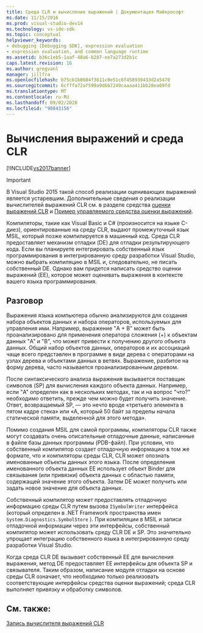 ```yaml
---
title: Среда CLR и вычисление выражений | Документация Майкрософт
ms.date: 11/15/2016
ms.prod: visual-studio-dev14
ms.technology: vs-ide-sdk
ms.topic: conceptual
helpviewer_keywords:
- debugging [Debugging SDK], expression evaluation
- expression evaluation, and common language runtime
ms.assetid: b36c1eb5-1aaf-48a6-b287-ee7a273d2b1c
caps.latest.revision: 16
ms.author: gregvanl
manager: jillfra
ms.openlocfilehash: b75cb1b0604f3611c0e51c6f458939433d2a5470
ms.sourcegitcommit: 6cfffa72af599a9d667249caaaa411bb28ea69fd
ms.translationtype: MT
ms.contentlocale: ru-RU
ms.lasthandoff: 09/02/2020
ms.locfileid: "90843156"
---
```

# <a name="common-language-runtime-and-expression-evaluation"></a>Вычисления выражений и среда CLR
[!INCLUDE[vs2017banner](../../includes/vs2017banner.md)]

> [!IMPORTANT]
> В Visual Studio 2015 такой способ реализации оценивающих выражений является устаревшим. Дополнительные сведения о реализации вычислителей выражений CLR см. в разделе средства [оценки выражений CLR](https://github.com/Microsoft/ConcordExtensibilitySamples/wiki/CLR-Expression-Evaluators) и [Пример управляемого средства оценки выражений](https://github.com/Microsoft/ConcordExtensibilitySamples/wiki/Managed-Expression-Evaluator-Sample).  
  
 Компиляторы, такие как Visual Basic и C# (произносится на языке C-диез), ориентированные на среду CLR, выдают промежуточный язык MSIL, который позже компилируется в машинный код. Среда CLR предоставляет механизм отладки (DE) для отладки результирующего кода. Если вы планируете интегрировать собственный язык программирования в интегрированную среду разработки Visual Studio, можно выбрать компиляцию в MSIL и, следовательно, не писать собственный DE. Однако вам придется написать средство оценки выражений (EE), которое может оценивать выражения в контексте вашего языка программирования.  
  
## <a name="discussion"></a>Разговор  
 Выражения языка компьютера обычно анализируются для создания набора объектов данных и набора операторов, используемых для управления ими. Например, выражение "A + B" может быть проанализировано для применения оператора сложения (+) к объектам данных "A" и "B", что может привести к получению другого объекта данных. Общий набор объектов данных, операторов и их ассоциаций чаще всего представлен в программе в виде дерева с операторами на узлах дерева и объектами данных в ветвях. Выражение, разбитое на форму дерева, часто называется проанализированным деревом.  
  
 После синтаксического анализа выражения вызывается поставщик символов (SP) для вычисления каждого объекта данных. Например, если "A" определен как в нескольких методах, так и на вопрос "что?" необходимо ответить, прежде чем можно будет получить значение. Ответ, возвращаемый SP, — это нечто вроде «третьего элемента в пятом кадре стека» или «A, который 50 байт за пределы начала статической памяти, выделенной для этого метода».  
  
 Помимо создания MSIL для самой программы, компиляторы CLR также могут создавать очень описательные отладочные данные, написанные в файле базы данных программы (PDB-файл). При условии, что собственный компилятор создает отладочную информацию в том же формате, что и компиляторы среды CLR, CLR может опознать именованные объекты данных этого языка. После определения именованного объекта данных EE использует объект Binder для связывания (или привязки) объекта данных с областью памяти, содержащей значение этого объекта. Затем DE может получить или задать новое значение для объекта данных.  
  
 Собственный компилятор может предоставлять отладочную информацию среды CLR путем вызова `ISymbolWriter` интерфейса (который определен в .NET Framework пространства имен `System.Diagnostics.SymbolStore` ). При компиляции в MSIL и записи отладочной информации через эти интерфейсы, собственный компилятор может использовать среду CLR DE и SP. Это значительно упрощает интеграцию собственного языка в интегрированную среду разработки Visual Studio.  
  
 Когда среда CLR DE вызывает собственный EE для вычисления выражения, метод DE предоставляет EE интерфейсы для объекта SP и связывателя. Таким образом, написание модуля отладки на основе среды CLR означает, что необходимо только реализовать соответствующие интерфейсы средства оценки выражений; среда CLR выполняет привязку и обработку символов.  
  
## <a name="see-also"></a>См. также:  
 [Запись вычислителя выражений CLR](../../extensibility/debugger/writing-a-common-language-runtime-expression-evaluator.md)
